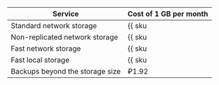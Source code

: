 | Service                         | Cost of 1 GB per month |
| ----- | ----- |
| Standard network storage        | {{ sku|RUB|mdb.cluster.network-hdd.greenplum|month|string }}               |
| Non-replicated network storage  | {{ sku|RUB|mdb.cluster.network-ssd-nonreplicated.greenplum|month|string }} |
| Fast network storage            | {{ sku|RUB|mdb.cluster.network-nvme.greenplum|month|string }}              |
| Fast local storage              | {{ sku|RUB|mdb.cluster.local-nvme.greenplum|month|string }}                |
| Backups beyond the storage size | ₽1.92 |

